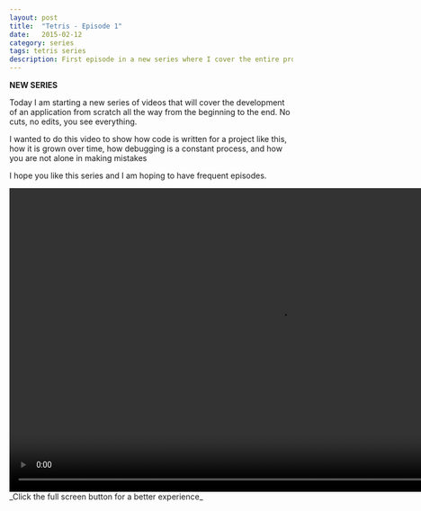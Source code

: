```yaml
---
layout: post
title:  "Tetris - Episode 1"
date:   2015-02-12
category: series
tags: tetris series
description: First episode in a new series where I cover the entire process of building a game from scratch using HTML/CSS/JS
---
```

**NEW SERIES**

Today I am starting a new series of videos that will cover the development of an application from scratch all the way from the beginning to the end. No cuts, no edits, you see everything.

I wanted to do this video to show how code is written for a project like this, how it is grown over time, how debugging is a constant process, and how you are not alone in making mistakes

I hope you like this series and I am hoping to have frequent episodes.

<video width="960" height="540" style="max-width:960;max-height:540;" controls>
	<source src="http://videos.quarrantine.com?name=tetris1.mp4" type="video/mp4">
</video>
_Click the full screen button for a better experience_
